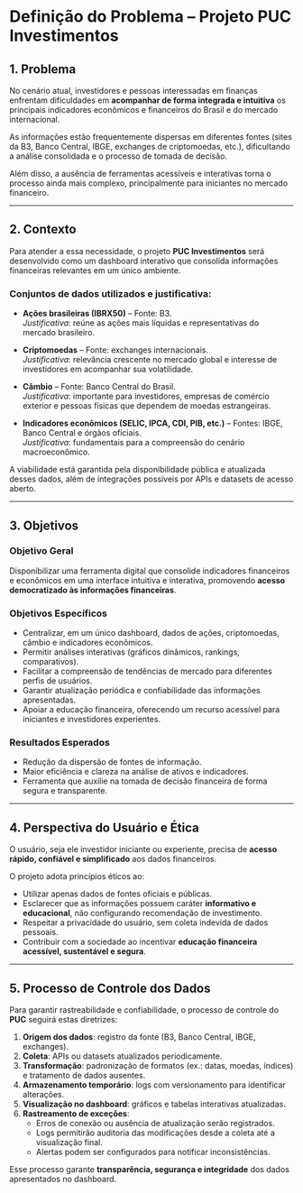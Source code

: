 # Definição do Problema – Projeto PUC Investimentos

## 1. Problema  

No cenário atual, investidores e pessoas interessadas em finanças enfrentam dificuldades em **acompanhar de forma integrada e intuitiva** os principais indicadores econômicos e financeiros do Brasil e do mercado internacional.  

As informações estão frequentemente dispersas em diferentes fontes (sites da B3, Banco Central, IBGE, exchanges de criptomoedas, etc.), dificultando a análise consolidada e o processo de tomada de decisão.  

Além disso, a ausência de ferramentas acessíveis e interativas torna o processo ainda mais complexo, principalmente para iniciantes no mercado financeiro.  

---

## 2. Contexto  

Para atender a essa necessidade, o projeto **PUC Investimentos** será desenvolvido como um dashboard interativo que consolida informações financeiras relevantes em um único ambiente.  

### Conjuntos de dados utilizados e justificativa:  
- **Ações brasileiras (IBRX50)** – Fonte: B3.  
  *Justificativa*: reúne as ações mais líquidas e representativas do mercado brasileiro.  

- **Criptomoedas** – Fonte: exchanges internacionais.  
  *Justificativa*: relevância crescente no mercado global e interesse de investidores em acompanhar sua volatilidade.  

- **Câmbio** – Fonte: Banco Central do Brasil.  
  *Justificativa*: importante para investidores, empresas de comércio exterior e pessoas físicas que dependem de moedas estrangeiras.  

- **Indicadores econômicos (SELIC, IPCA, CDI, PIB, etc.)** – Fontes: IBGE, Banco Central e órgãos oficiais.  
  *Justificativa*: fundamentais para a compreensão do cenário macroeconômico.  

A viabilidade está garantida pela disponibilidade pública e atualizada desses dados, além de integrações possíveis por APIs e datasets de acesso aberto.  

---

## 3. Objetivos  

### Objetivo Geral  
Disponibilizar uma ferramenta digital que consolide indicadores financeiros e econômicos em uma interface intuitiva e interativa, promovendo **acesso democratizado às informações financeiras**.  

### Objetivos Específicos  
- Centralizar, em um único dashboard, dados de ações, criptomoedas, câmbio e indicadores econômicos.  
- Permitir análises interativas (gráficos dinâmicos, rankings, comparativos).  
- Facilitar a compreensão de tendências de mercado para diferentes perfis de usuários.  
- Garantir atualização periódica e confiabilidade das informações apresentadas.  
- Apoiar a educação financeira, oferecendo um recurso acessível para iniciantes e investidores experientes.  

### Resultados Esperados  
- Redução da dispersão de fontes de informação.  
- Maior eficiência e clareza na análise de ativos e indicadores.  
- Ferramenta que auxilie na tomada de decisão financeira de forma segura e transparente.  

---

## 4. Perspectiva do Usuário e Ética  

O usuário, seja ele investidor iniciante ou experiente, precisa de **acesso rápido, confiável e simplificado** aos dados financeiros.  

O projeto adota princípios éticos ao:  
- Utilizar apenas dados de fontes oficiais e públicas.  
- Esclarecer que as informações possuem caráter **informativo e educacional**, não configurando recomendação de investimento.  
- Respeitar a privacidade do usuário, sem coleta indevida de dados pessoais.  
- Contribuir com a sociedade ao incentivar **educação financeira acessível, sustentável e segura**.  

---

## 5. Processo de Controle dos Dados  

Para garantir rastreabilidade e confiabilidade, o processo de controle do **PUC** seguirá estas diretrizes:  

1. **Origem dos dados**: registro da fonte (B3, Banco Central, IBGE, exchanges).  
2. **Coleta**: APIs ou datasets atualizados periodicamente.  
3. **Transformação**: padronização de formatos (ex.: datas, moedas, índices) e tratamento de dados ausentes.  
4. **Armazenamento temporário**: logs com versionamento para identificar alterações.  
5. **Visualização no dashboard**: gráficos e tabelas interativas atualizadas.  
6. **Rastreamento de exceções**:  
   - Erros de conexão ou ausência de atualização serão registrados.  
   - Logs permitirão auditoria das modificações desde a coleta até a visualização final.  
   - Alertas podem ser configurados para notificar inconsistências.  

Esse processo garante **transparência, segurança e integridade** dos dados apresentados no dashboard.  

